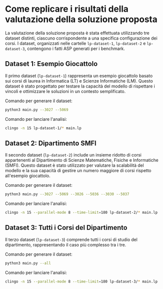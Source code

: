# Come replicare i risultati della valutazione della soluzione proposta
La valutazione della soluzione proposta è stata effettuata utilizzando tre dataset distinti, ciascuno corrispondente a una specifica configurazione dei corsi. I dataset, organizzati nelle cartelle `lp-dataset-1`, `lp-dataset-2` e `lp-dataset-3`, contengono i fatti ASP generati per i benchmark. 

## Dataset 1: Esempio Giocattolo
Il primo dataset (`lp-dataset-1`) rappresenta un esempio giocattolo basato sui corsi di laurea in Informatica (LT) e Scienze Informatiche (LM). Questo dataset è stato progettato per testare la capacità del modello di rispettare i vincoli e ottimizzare le soluzioni in un contesto semplificato. 

Comando per generare il dataset:
```bash
python3 main.py --3027 --5069
```

Comando per lanciare l'analisi:
```bash
clingo -n 15 lp-dataset-1/* main.lp
```

## Dataset 2: Dipartimento SMFI
Il secondo dataset (`lp-dataset-2`) include un insieme ridotto di corsi appartenenti al Dipartimento di Scienze Matematiche, Fisiche e Informatiche (SMFI). Questo dataset è stato utilizzato per valutare la scalabilità del modello e la sua capacità di gestire un numero maggiore di corsi rispetto all'esempio giocattolo.

Comando per generare il dataset:
```bash
python3 main.py --3027 --5069 --3026 --5036 --3030 --5037
```

Comando per lanciare l'analisi:
```bash
clingo -n 15 --parallel-mode 8 --time-limit=180 lp-dataset-2/* main.lp
```

## Dataset 3: Tutti i Corsi del Dipartimento
Il terzo dataset (`lp-dataset-3`) comprende tutti i corsi di studio del dipartimento, rappresentando il caso più complesso tra i tre. 

Comando per generare il dataset:
```bash
python3 main.py --all
```

Comando per lanciare l'analisi:
```bash
clingo -n 15 --parallel-mode 8 --time-limit=180 lp-dataset-3/* main.lp
```